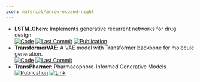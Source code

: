 ```yaml
---
icon: material/arrow-expand-right
---
```


- **LSTM_Chem**: Implements generative recurrent networks for drug design.  
		[![Code](https://img.shields.io/github/stars/topazape/LSTM_Chem?style=for-the-badge&logo=github)](https://github.com/topazape/LSTM_Chem) [![Last Commit](https://img.shields.io/github/last-commit/topazape/LSTM_Chem?style=for-the-badge&logo=github)](https://github.com/topazape/LSTM_Chem) [![Publication](https://img.shields.io/badge/Publication-Citations:302-blue?style=for-the-badge&logo=bookstack)](https://doi.org/10.1002/minf.201700111) 
- **TransformerVAE**: A VAE model with Transformer backbone for molecule generation.  
		[![Code](https://img.shields.io/github/stars/mizuno-group/TransformerVAE?style=for-the-badge&logo=github)](https://github.com/mizuno-group/TransformerVAE) [![Last Commit](https://img.shields.io/github/last-commit/mizuno-group/TransformerVAE?style=for-the-badge&logo=github)](https://github.com/mizuno-group/TransformerVAE) 
- **TransPharmer**: Pharmacophore-Informed Generative Models  
	[![Publication](https://img.shields.io/badge/Publication-Citations:0-blue?style=for-the-badge&logo=bookstack)](https://doi.org/10.48550/arXiv.2401.01059) [![Link](https://img.shields.io/badge/Link-online-brightgreen?style=for-the-badge&logo=cachet&logoColor=65FF8F)](https://www.semanticscholar.org/reader/fac3d72a3e73f65e1c950104e010edd136cb4201) 
